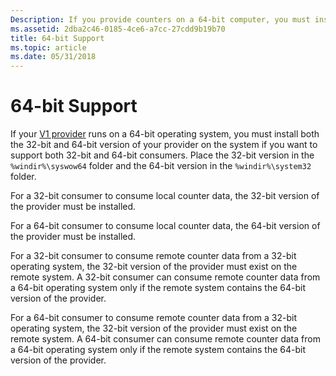 ```yaml
---
Description: If you provide counters on a 64-bit computer, you must install both the 32-bit and 64-bit version of your provider on the computer if you want to support both 32-bit and 64-bit consumers.
ms.assetid: 2dba2c46-0185-4ce6-a7cc-27cdd9b19b70
title: 64-bit Support
ms.topic: article
ms.date: 05/31/2018
---
```


# 64-bit Support

If your [V1 provider](providing-counter-data.md) runs on a 64-bit operating system, you must install both the 32-bit and 64-bit version of your provider on the system if you want to support both 32-bit and 64-bit consumers. Place the 32-bit version in the `%windir%\syswow64` folder and the 64-bit version in the `%windir%\system32` folder.

For a 32-bit consumer to consume local counter data, the 32-bit version of the provider must be installed.

For a 64-bit consumer to consume local counter data, the 64-bit version of the provider must be installed.

For a 32-bit consumer to consume remote counter data from a 32-bit operating system, the 32-bit version of the provider must exist on the remote system. A 32-bit consumer can consume remote counter data from a 64-bit operating system only if the remote system contains the 64-bit version of the provider.

For a 64-bit consumer to consume remote counter data from a 32-bit operating system, the 32-bit version of the provider must exist on the remote system. A 64-bit consumer can consume remote counter data from a 64-bit operating system only if the remote system contains the 64-bit version of the provider.
